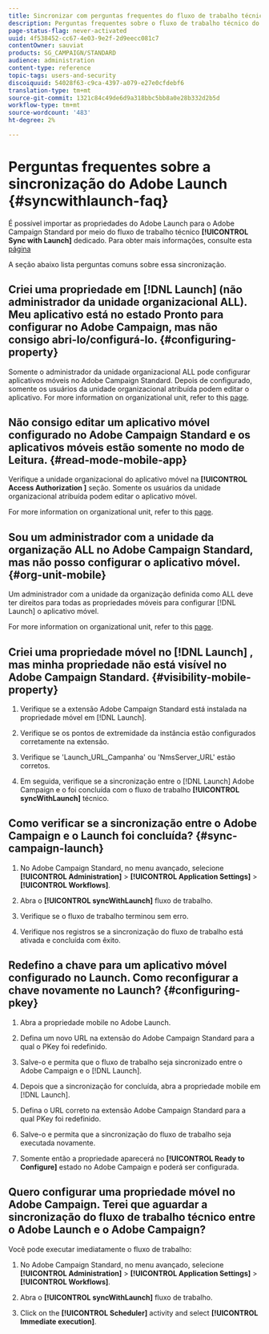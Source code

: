 ```yaml
---
title: Sincronizar com perguntas frequentes do fluxo de trabalho técnico do Launch
description: Perguntas frequentes sobre o fluxo de trabalho técnico do Launch.
page-status-flag: never-activated
uuid: 4f538452-cc67-4e03-9e2f-2d9eecc081c7
contentOwner: sauviat
products: SG_CAMPAIGN/STANDARD
audience: administration
content-type: reference
topic-tags: users-and-security
discoiquuid: 54028f63-c9ca-4397-a079-e27e0cfdebf6
translation-type: tm+mt
source-git-commit: 1321c84c49de6d9a318bbc5bb8a0e28b332d2b5d
workflow-type: tm+mt
source-wordcount: '483'
ht-degree: 2%

---
```



# Perguntas frequentes sobre a sincronização do Adobe Launch {#syncwithlaunch-faq}

É possível importar as propriedades do Adobe Launch para o Adobe Campaign Standard por meio do fluxo de trabalho técnico **[!UICONTROL Sync with Launch]** dedicado. Para obter mais informações, consulte esta [página](../../administration/using/technical-workflows.md)

A seção abaixo lista perguntas comuns sobre essa sincronização.

## Criei uma propriedade em [!DNL Launch] (não administrador da unidade organizacional ALL). Meu aplicativo está no estado Pronto para configurar no Adobe Campaign, mas não consigo abri-lo/configurá-lo. {#configuring-property}

Somente o administrador da unidade organizacional ALL pode configurar aplicativos móveis no Adobe Campaign Standard. Depois de configurado, somente os usuários da unidade organizacional atribuída podem editar o aplicativo. For more information on organizational unit, refer to this [page](../../administration/using/organizational-units.md).

## Não consigo editar um aplicativo móvel configurado no Adobe Campaign Standard e os aplicativos móveis estão somente no modo de Leitura. {#read-mode-mobile-app}

Verifique a unidade organizacional do aplicativo móvel na **[!UICONTROL Access Authorization ]** seção. Somente os usuários da unidade organizacional atribuída podem editar o aplicativo móvel.

For more information on organizational unit, refer to this [page](../../administration/using/organizational-units.md).

## Sou um administrador com a unidade da organização ALL no Adobe Campaign Standard, mas não posso configurar o aplicativo móvel. {#org-unit-mobile}

Um administrador com a unidade da organização definida como ALL deve ter direitos para todas as propriedades móveis para configurar [!DNL Launch] o aplicativo móvel.

For more information on organizational unit, refer to this [page](../../administration/using/organizational-units.md).

## Criei uma propriedade móvel no [!DNL Launch] , mas minha propriedade não está visível no Adobe Campaign Standard. {#visibility-mobile-property}

1. Verifique se a extensão Adobe Campaign Standard está instalada na propriedade móvel em [!DNL Launch].

1. Verifique se os pontos de extremidade da instância estão configurados corretamente na extensão.

1. Verifique se &#39;Launch_URL_Campanha&#39; ou &#39;NmsServer_URL&#39; estão corretos.

1. Em seguida, verifique se a sincronização entre o [!DNL Launch] Adobe Campaign e o foi concluída com o fluxo de trabalho **[!UICONTROL syncWithLaunch]** técnico.

## Como verificar se a sincronização entre o Adobe Campaign e o Launch foi concluída? {#sync-campaign-launch}

1. No Adobe Campaign Standard, no menu avançado, selecione **[!UICONTROL Administration]** > **[!UICONTROL Application Settings]** > **[!UICONTROL Workflows]**.

1. Abra o **[!UICONTROL syncWithLaunch]** fluxo de trabalho.

1. Verifique se o fluxo de trabalho terminou sem erro.

1. Verifique nos registros se a sincronização do fluxo de trabalho está ativada e concluída com êxito.

## Redefino a chave para um aplicativo móvel configurado no Launch. Como reconfigurar a chave novamente no Launch? {#configuring-pkey}

1. Abra a propriedade mobile no Adobe Launch.

1. Defina um novo URL na extensão do Adobe Campaign Standard para a qual o PKey foi redefinido.

1. Salve-o e permita que o fluxo de trabalho seja sincronizado entre o Adobe Campaign e o [!DNL Launch].

1. Depois que a sincronização for concluída, abra a propriedade mobile em [!DNL Launch].

1. Defina o URL correto na extensão Adobe Campaign Standard para a qual PKey foi redefinido.

1. Salve-o e permita que a sincronização do fluxo de trabalho seja executada novamente.

1. Somente então a propriedade aparecerá no **[!UICONTROL Ready to Configure]** estado no Adobe Campaign e poderá ser configurada.

## Quero configurar uma propriedade móvel no Adobe Campaign. Terei que aguardar a sincronização do fluxo de trabalho técnico entre o Adobe Launch e o Adobe Campaign?

Você pode executar imediatamente o fluxo de trabalho:

1. No Adobe Campaign Standard, no menu avançado, selecione **[!UICONTROL Administration]** > **[!UICONTROL Application Settings]** > **[!UICONTROL Workflows]**.

1. Abra o **[!UICONTROL syncWithLaunch]** fluxo de trabalho.

1. Click on the **[!UICONTROL Scheduler]** activity and select **[!UICONTROL Immediate execution]**.
